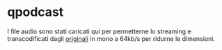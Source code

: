 # qpodcast

I file audio sono stati caricati qui per permetterne lo streaming e transcodificati dagli [originali](https://drive.google.com/drive/u/0/folders/1DvratOsY0QJxO-dcMFQYR4gLkRHPuJ7E) in mono a 64kb/s per ridurne le dimensioni.
